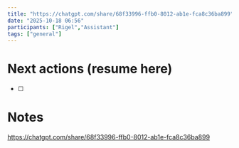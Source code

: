 ```yaml
---
title: "https://chatgpt.com/share/68f33996-ffb0-8012-ab1e-fca8c36ba899"
date: "2025-10-18 06:56"
participants: ["Rigel","Assistant"]
tags: ["general"]
---
```


# Next actions (resume here)

- [ ] <fill me>

# Notes

https://chatgpt.com/share/68f33996-ffb0-8012-ab1e-fca8c36ba899

